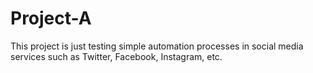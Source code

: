 # Project-A

This project is just testing simple automation processes in social media services such as Twitter, Facebook, Instagram, etc.
